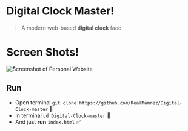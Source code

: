 # Digital Clock Master!


> A modern web-based **digital clock** face

# Screen Shots!

![ُScreenshot of Personal Website](https://i.ibb.co/3mqcJD6/Untitled-2-Recovered-copy.png)

## Run

 - Open terminal `git clone https://github.com/RealMamrez/Digital-Clock-master` 📩
 - In terminal `cd Digital-Clock-master` 📂
 - And just **run** `index.html` ✅
